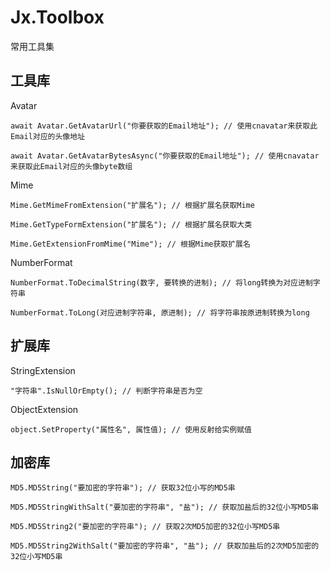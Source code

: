 # Jx.Toolbox
常用工具集

## 工具库

Avatar
```
await Avatar.GetAvatarUrl("你要获取的Email地址"); // 使用cnavatar来获取此Email对应的头像地址

await Avatar.GetAvatarBytesAsync("你要获取的Email地址"); // 使用cnavatar来获取此Email对应的头像byte数组
```

Mime
```
Mime.GetMimeFromExtension("扩展名"); // 根据扩展名获取Mime

Mime.GetTypeFormExtension("扩展名"); // 根据扩展名获取大类

Mime.GetExtensionFromMime("Mime"); // 根据Mime获取扩展名
```

NumberFormat
```
NumberFormat.ToDecimalString(数字, 要转换的进制); // 将long转换为对应进制字符串

NumberFormat.ToLong(对应进制字符串, 原进制); // 将字符串按原进制转换为long
```

## 扩展库

StringExtension
```
"字符串".IsNullOrEmpty(); // 判断字符串是否为空
```

ObjectExtension
```
object.SetProperty("属性名", 属性值); // 使用反射给实例赋值
```

## 加密库

```
MD5.MD5String("要加密的字符串"); // 获取32位小写的MD5串

MD5.MD5StringWithSalt("要加密的字符串", "盐"); // 获取加盐后的32位小写MD5串

MD5.MD5String2("要加密的字符串"); // 获取2次MD5加密的32位小写MD5串

MD5.MD5String2WithSalt("要加密的字符串", "盐"); // 获取加盐后的2次MD5加密的32位小写MD5串
```

